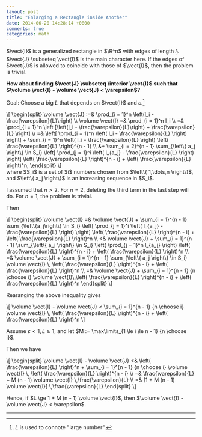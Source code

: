 ```yaml
---
layout: post
title: "Enlarging a Rectangle inside Another"
date: 2014-06-20 14:28:14 +0800
comments: true
categories: math
---
```


$\vect{I}$ is a generalized rectangle in $\R^n$ with edges of length
<span class="myeqn" markdown="0">$l_i$</span>.  $\vect{J} \subseteq
\vect{I}$ is the main character here.  If the edges of $\vect{J}$ is
allowed to coincide with those of $\vect{I}$, then the problem is
trivial.

**How about finding $\vect{J} \subseteq \interior \vect{I}$ such that
$\volume \vect{I} - \volume \vect{J} < \varepsilon$?**

<!-- more -->

Goal: Choose a big $L$ that depends on $\vect{I}$ and
$\varepsilon$.[^1]

<div class="myeqn">
\[
\begin{split}
\volume \vect{J}
:=& \prod_{i = 1}^n \left(l_i - \frac{\varepsilon}{L}\right) \\
\volume \vect{I} =& \prod_{i = 1}^n l_i \\
=& \prod_{i = 1}^n \left [\left(l_i - \frac{\varepsilon}{L}\right) +
  \frac{\varepsilon}{L} \right] \\
=& \left[ \prod_{i = 1}^n \left( l_i - \frac{\varepsilon}{L} \right)
  \right] + \sum_{i = 1}^n \left( l_i -
  \frac{\varepsilon}{L} \right) \left( \frac{\varepsilon}{L}
  \right)^{n - 1} \\
&+ \sum_{i = 2}^{n - 1} \sum_{\left\{ a_j \right\} \in S_i}
  \left[ \prod_{j = 1}^i \left( l_{a_j}
  - \frac{\varepsilon}{L} \right) \right]
  \left( \frac{\varepsilon}{L} \right)^{n - i}
  + \left( \frac{\varepsilon}{L} \right)^n,
\end{split}
\]
</div>

<span class="myeqn" markdown="0">
where $S_i$ is a set of $i$ numbers chosen from $\left\{ 1,\dots,n
\right\}$, and $\left\{ a_j \right\}$ is an increasing sequence in
$S_i$.
</span>

I assumed that $n > 2$.  For $n = 2$, deleting the third term in the
last step will do.  For $n = 1$, the problem is trivial.

Then

<div class="myeqn">
\[
\begin{split}
\volume \vect{I}
=& \volume \vect{J} + \sum_{i = 1}^{n - 1}
  \sum_{\left\{a_j\right\} \in S_i}
  \left[ \prod_{j = 1}^i \left( l_{a_j}
  - \frac{\varepsilon}{L} \right) \right]
  \left( \frac{\varepsilon}{L} \right)^{n - i}
  + \left( \frac{\varepsilon}{L} \right)^n \\
<& \volume \vect{J} + \sum_{i = 1}^{n - 1}
  \sum_{\left\{ a_j \right\} \in S_i}
  \left( \prod_{j = 1}^n l_{a_j} \right)
  \left( \frac{\varepsilon}{L} \right)^{n - i}
  + \left( \frac{\varepsilon}{L} \right)^n \\
=& \volume \vect{J} + \sum_{i = 1}^{n - 1}
  \sum_{\left\{ a_j \right\} \in S_i}
  \volume \vect{I} \, \left( \frac{\varepsilon}{L} \right)^{n - i}
  + \left( \frac{\varepsilon}{L} \right)^n \\
=& \volume \vect{J} + \sum_{i = 1}^{n - 1} {n \choose i}
  \volume \vect{I}\,\left( \frac{\varepsilon}{L} \right)^{n - i}
  + \left( \frac{\varepsilon}{L} \right)^n
\end{split}
\]
</div>

Rearanging the above inequality gives

<div class="myeqn">
\[
\volume \vect{I} - \volume \vect{J} < \sum_{i = 1}^{n - 1} {n \choose
i} \volume \vect{I} \, \left( \frac{\varepsilon}{L} \right)^{n - i} +
\left( \frac{\varepsilon}{L} \right)^n
\]
</div>

Assume $\varepsilon < 1, L \ge 1$, and let $M := \max\limits_{1 \le i
\le n - 1} {n \choose i}$.

Then we have

<div class="myeqn">
\[
\begin{split}
\volume \vect{I} - \volume \vect{J}
<& \left( \frac{\varepsilon}{L} \right)^n + \sum_{i = 1}^{n - 1} {n
  \choose i} \volume \vect{I} \, \left( \frac{\varepsilon}{L}
  \right)^{n - i} \\
=& \frac{\varepsilon}{L} + M (n - 1) \volume \vect{I}
  \,\frac{\varepsilon}{L} \\
=& [1 + M (n - 1) \volume \vect{I}] \,\frac{\varepsilon}{L}
\end{split}
\]
</div>

Hence, if $L \ge 1 + M (n - 1) \volume \vect{I}$, then
$\volume \vect{I} - \volume \vect{J} < \varepsilon$.

---
[^1]: $L$ is used to connote "large number".
